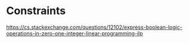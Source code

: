 # Constraints

https://cs.stackexchange.com/questions/12102/express-boolean-logic-operations-in-zero-one-integer-linear-programming-ilp
